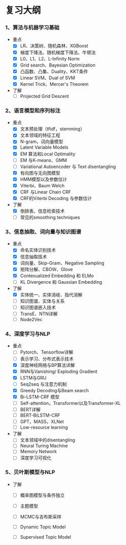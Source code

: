 # 复习大纲

### 1、算法与机器学习基础

- 重点
  - [x] LR、决策树、随机森林、XGBoost
  - [x] 梯度下降法、随机梯度下降法、牛顿法
  - [x] L0、L1、L2、L-Infinity Norm
  - [x] Grid search、Bayesian Optimization 
  - [x] 凸函数、凸集、Duality、KKT条件
  - [x] Linear SVM、Dual of SVM
  - [x] Kernel Trick、Mercer's Theorem
- 了解 
  - [ ] Projected Grid Descent

### 2、语言模型和序列标注

- 重点
  - [x] 文本预处理（tfidf，stemming） 
  - [x] 文本领域的特征工程
  - [x] N-gram，词向量模型
  - [x] Latent Variable Models
  - [x] EM 算法和Local Optimality 
  - [ ] EM 与K-means、GMM
  - [ ] Variational Autoencoder 与 Text disentangling
  - [x] 有向图与无向图模型
  - [x] HMM模型以及参数估计
  - [x] Viterbi、Baum Welch
  - [x] CRF 与Linear Chain CRF
  - [x] CRF的Viterbi Decoding 与参数估计
- 了解
  - [x] 倒排表、信息检索技术
  - [ ] 常见的smoothing techniques

### 3、信息抽取、词向量与知识图谱

- 重点
  - [x] 命名实体识别技术
  - [x] 信息抽取技术
  - [x] 词向量、Skip-Gram、Negative Sampling
  - [x] 矩阵分解、CBOW、Glove
  - [x] Contexualized Embedding 和 ELMo
  - [ ] KL Divergence 和 Gaussian Embedding
- 了解
  - [x] 实体统一、实体消岐、指代消解
  - [ ] 知识图谱、实体与关系
  - [ ] 知识图谱嵌入技术
  - [ ] TransE、NTN详解
  - [ ] Node2Vec

### 4、深度学习与NLP

- 重点
  - [ ] Pytorch、Tensorflow详解
  - [ ] 表示学习、分布式表示技术
  - [x] 深度神经网络与BP算法详解
  - [x] RNN与Vanishing/ Exploding Gradient
  - [x] LSTM与GRU
  - [ ] Seq2seq 与注意力机制
  - [x] Greedy Decoding与Beam search
  - [x] Bi-LSTM-CRF 模型
  - [ ] Self-attention，Transformer以及Transformer-XL
  - [ ] BERT详解
  - [ ] BERT-BiLSTM-CRF
  - [ ] GPT，MASS，XLNet
  - [ ] Low-resource learning
- 了解
  - [ ] 文本领域中的disentangling 
  - [ ] Neural Turing Machine
  - [ ] Memory Network 
  - [ ] 深度学习可视化

### 5、贝叶斯模型与NLP

- 了解

  - [ ] 概率图模型与条件独立
  - [ ] 主题模型
  - [ ] MCMC与吉布斯采样
  - [ ] Dynamic Topic Model
  - [ ] Supervised Topic Model 

  





















